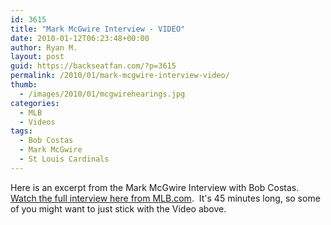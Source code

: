 ```yaml
---
id: 3615
title: "Mark McGwire Interview - VIDEO"
date: 2010-01-12T06:23:48+00:00
author: Ryan M.
layout: post
guid: https://backseatfan.com/?p=3615
permalink: /2010/01/mark-mcgwire-interview-video/
thumb:
  - /images/2010/01/mcgwirehearings.jpg
categories:
  - MLB
  - Videos
tags:
  - Bob Costas
  - Mark McGwire
  - St Louis Cardinals
---
```


<div class="entry">
  <p>
  </p>

  <p>
    Here is an excerpt from the Mark McGwire Interview with Bob Costas. <a href="http://mlb.mlb.com/video/play.jsp?content_id=7148421&#038;topic_id=7417714">Watch the full interview here from MLB.com</a>.  It's 45 minutes long, so some of you might want to just stick with the Video above.
  </p>
</div>
